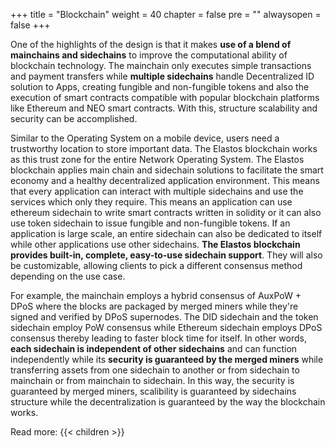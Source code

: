 +++
title = "Blockchain"
weight = 40
chapter = false
pre = ""
alwaysopen = false
+++

One of the highlights of the design is that it makes **use of a blend of mainchains and sidechains** to improve the computational ability of blockchain technology. The mainchain only executes simple transactions and payment transfers while **multiple sidechains** handle Decentralized ID solution to Apps, creating fungible and non-fungible tokens and also the execution of smart contracts compatible with popular blockchain platforms like Ethereum and NEO smart contracts. With this, structure scalability and security can be accomplished.

Similar to the Operating System on a mobile device, users need a trustworthy location to store important data. The Elastos blockchain works as this trust zone for the entire Network Operating System. The Elastos blockchain applies main chain and sidechain solutions to facilitate the smart economy and a healthy decentralized application environment. This means that every application can interact with multiple sidechains and use the services which only they require. This means an application can use ethereum sidechain to write smart contracts written in solidity or it can also use token sidechain to issue fungible and non-fungible tokens. If an application is large scale, an entire sidechain can also be dedicated to itself while other applications use other sidechains. **The Elastos blockchain provides built-in, complete, easy-to-use sidechain support**. They will also be customizable, allowing clients to pick a different consensus method depending on the use case.

For example, the mainchain employs a hybrid consensus of AuxPoW + DPoS where the blocks are packaged by merged miners while they're signed and verified by DPoS supernodes. The DID sidechain and the token sidechain employ PoW consensus while Ethereum sidechain employs DPoS consensus thereby leading to faster block time for itself. In other words, **each sidechain is independent of other sidechains** and can function independently while its **security is guaranteed by the merged miners** while transferring assets from one sidechain to another or from sidechain to mainchain or from mainchain to sidechain. In this way, the security is guaranteed by merged miners, scalibility is guaranteed by sidechains structure while the decentralization is guaranteed by the way the blockchain works. 

Read more:
{{< children >}}